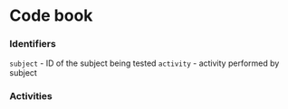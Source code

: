 # Code book

### Identifiers
`subject` - ID of the subject being tested 
`activity` - activity performed by subject

### Activities
